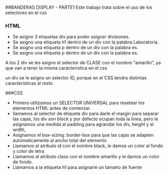 ##BANDERAS DISPLAY - PARTE1
Este trabajo trata sobre el uso  de los selectores en el css 
### HTML
- Se asigno  3 etiquetas div para poder asignar divisiones.
- Se asigno una etiqueta h1 dentro de un div con la palabra Laboratoria.
- Se asigno una etiqueta p dentro de un div con la palabra es.
- Se asigno una etiqueta p dentro de un div con la palabra es.

A los  2 div se les asigno el selector de CLASE con el nombre "amarillo", ya que van a tener la misma caracteristica en el css

un div se le asigno un selector ID, porque en el CSS tendra distintas caracteristicas al resto

###CSS
- Primero utilizamos un SELECTOR UNIVERSAL para resetear los elementos HTML antes de comenzar.
- llamamos al selector de etiqueta div para darle el margin para separar las cajas, los div son block y por defecto ocupan toda la linea, pero le asignamos una medida al padding  para agrandar los  div, height y al width, 
- Asignamos el box-sizing: border-box para que las cajas se adapten automaticamente al ancho total del elemento 
- Llamamos al atributo id con el nombre black, le damos un color al fondo y color de letra
- Llamamos al atributo class con el nombre amarillo y le damos un color de fondo.
- Llamamos a la etiqueta h1 para asignarle un tamaño de fuente







